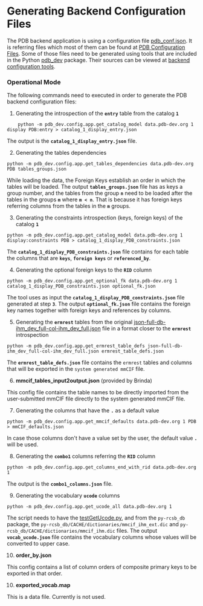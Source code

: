# Generating Backend Configuration Files

The PDB backend application is using a configuration file [pdb_conf.json](https://github.com/informatics-isi-edu/protein-database/blob/master/scripts/pdb_processing/config/pdb_conf.json). 
It is referring files which most of them can be found at [PDB Configuration Files](https://github.com/informatics-isi-edu/protein-database/blob/master/scripts/pdb_processing/config).
Some of those files need to be generated using tools that are included in the Python [pdb_dev](https://github.com/informatics-isi-edu/protein-database/tree/master/pdb_dev) package.
Their sources can be viewed at [backend configuration tools](https://github.com/informatics-isi-edu/protein-database/tree/master/pdb_dev/config/app).

### Operational Mode

The following commands need to executed in order to generate the PDB backend configuration files:

1. Generating the introspection of the **`entry`** table from the catalog **`1`**
```
    python -m pdb_dev.config.app.get_catalog_model data.pdb-dev.org 1 display PDB:entry > catalog_1_display_entry.json
```
The output is the **`catalog_1_display_entry.json`** file.  

2. Generating the tables dependencies
```
python -m pdb_dev.config.app.get_tables_dependencies data.pdb-dev.org PDB tables_groups.json
```
While loading the data, the Foreign Keys establish an order in which the tables will be loaded. The output **`tables_groups.json`** file has as keys a group number, 
and the tables from the group **`n`** need to be loaded after the tables in the groups **`m`** where **`m < n`**. That is because it has foreign keys referring columns 
from the tables in the **`m`** groups.

3. Generating the constraints introspection (keys, foreign keys) of the catalog **`1`**
```
python -m pdb_dev.config.app.get_catalog_model data.pdb-dev.org 1 display:constraints PDB > catalog_1_display_PDB_constraints.json
```
The **`catalog_1_display_PDB_constraints.json`** file contains for each table the columns that are **`keys`**, **`foreign keys`** or **`referenced_by`**.

4. Generating the optional foreign keys to the **`RID`** column
```
python -m pdb_dev.config.app.get_optional_fk data.pdb-dev.org 1 catalog_1_display_PDB_constraints.json optional_fk.json
```
The tool uses as input the **`catalog_1_display_PDB_constraints.json`** file generated at step **`3`**. The output **`optional_fk.json`** file contains the foreign key names together with foreign keys and references by columns.

5. Generating the **`ermrest`** tables from the original [json-full-db-ihm_dev_full-col-ihm_dev_full.json](https://github.com/informatics-isi-edu/protein-database/blob/master/config-scripts/initial/json-may-27-2021/json_schema/json-full-db-ihm_dev_full-col-ihm_dev_full.json) file in a format closer to the **`ermrest`** introspection
```
python -m pdb_dev.config.app.get_ermrest_table_defs json-full-db-ihm_dev_full-col-ihm_dev_full.json ermrest_table_defs.json
```
The **`ermrest_table_defs.json`** file contains the `ermrest` tables and columns that will be exported in the `system generated mmCIF` file.

6. **mmcif_tables_input2output.json** (provided by Brinda)

This config file contains the table names to be directly imported from the user-submitted mmCIF file directly to the system generated mmCIF file.

7. Generating the columns that have the **`.`** as a default value
```
python -m pdb_dev.config.app.get_mmcif_defaults data.pdb-dev.org 1 PDB > mmCIF_defaults.json
```
In case those columns don't have a value set by the user, the default value **`.`** will be used.

8. Generating the **`combo1`** columns referring the **`RID`** column
```
python -m pdb_dev.config.app.get_columns_end_with_rid data.pdb-dev.org 1
```
The output is the **`combo1_columns.json`** file.

9. Generating the vocabulary **`ucode`** columns
```
python -m pdb_dev.config.app.get_ucode_all data.pdb-dev.org 1
```
The script needs to have the [testGetUcode.py](https://github.com/informatics-isi-edu/protein-database/blob/master/scripts/dictionary-api/testGetUcode.py), 
and from the `py-rcsb_db` package, the `py-rcsb_db/CACHE/dictionaries/mmcif_ihm_ext.dic` and `py-rcsb_db/CACHE/dictionaries/mmcif_ihm.dic` files.
The output **`vocab_ucode.json`** file contains the vocabulary columns whose values will be converted to upper case.

10. **order_by.json**

This config contains a list of column orders of composite primary keys to be exported in that order. 

10. **exported_vocab.map**

This is a data file. Currently is not used.


